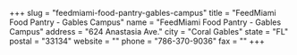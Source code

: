 +++
slug = "feedmiami-food-pantry-gables-campus"
title = "FeedMiami Food Pantry - Gables Campus"
name = "FeedMiami Food Pantry - Gables Campus"
address = "624 Anastasia Ave."
city = "Coral Gables"
state = "FL"
postal = "33134"
website = ""
phone = "786-370-9036"
fax = ""
+++
